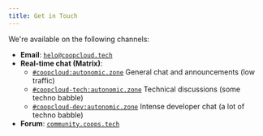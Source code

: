 ```yaml
---
title: Get in Touch
---
```


We're available on the following channels:

- **Email**: [`helo@coopcloud.tech`](mailto:helo@coopcloud.tech)
- **Real-time chat (Matrix)**:
    - [`#coopcloud:autonomic.zone`](https://matrix.to/#/!JSVYWCRXSVMrAzgeKB:autonomic.zone?via=autonomic.zone) General chat and announcements (low traffic)
    - [`#coopcloud-tech:autonomic.zone`](https://matrix.to/#/!IFazIpLtxiScqbHqoa:autonomic.zone?via=autonomic.zone) Technical discussions (some techno babble)
    - [`#coopcloud-dev:autonomic.zone`](https://matrix.to/#/!IFazIpLtxiScqbHqoa:autonomic.zone?via=autonomic.zone) Intense developer chat (a lot of techno babble)
- **Forum**: [`community.coops.tech`](https://community.coops.tech/)
